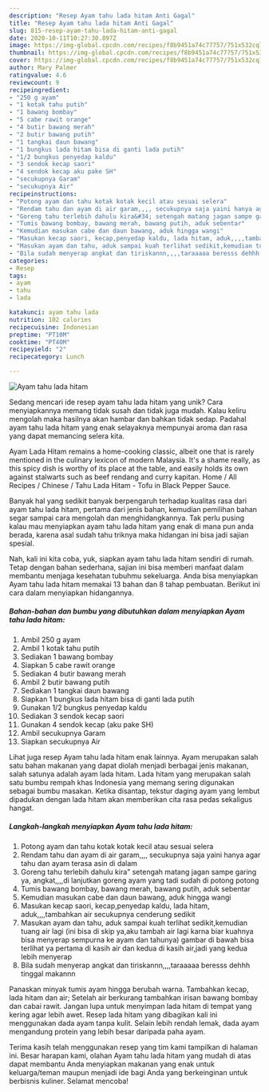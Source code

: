 ```yaml
---
description: "Resep Ayam tahu lada hitam Anti Gagal"
title: "Resep Ayam tahu lada hitam Anti Gagal"
slug: 815-resep-ayam-tahu-lada-hitam-anti-gagal
date: 2020-10-11T10:27:30.897Z
image: https://img-global.cpcdn.com/recipes/f8b9451a74c77757/751x532cq70/ayam-tahu-lada-hitam-foto-resep-utama.jpg
thumbnail: https://img-global.cpcdn.com/recipes/f8b9451a74c77757/751x532cq70/ayam-tahu-lada-hitam-foto-resep-utama.jpg
cover: https://img-global.cpcdn.com/recipes/f8b9451a74c77757/751x532cq70/ayam-tahu-lada-hitam-foto-resep-utama.jpg
author: Mary Palmer
ratingvalue: 4.6
reviewcount: 9
recipeingredient:
- "250 g ayam"
- "1 kotak tahu putih"
- "1 bawang bombay"
- "5 cabe rawit orange"
- "4 butir bawang merah"
- "2 butir bawang putih"
- "1 tangkai daun bawang"
- "1 bungkus lada hitam bisa di ganti lada putih"
- "1/2 bungkus penyedap kaldu"
- "3 sendok kecap saori"
- "4 sendok kecap aku pake SH"
- "secukupnya Garam"
- "secukupnya Air"
recipeinstructions:
- "Potong ayam dan tahu kotak kotak kecil atau sesuai selera"
- "Rendam tahu dan ayam di air garam,,,, secukupnya saja yaini hanya agar tahu dan ayam terasa asin di dalam"
- "Goreng tahu terlebih dahulu kira&#34; setengah matang jagan sampe garing ya, angkat,,,,di lanjutkan goreng ayam yang tadi sudah di potong potong"
- "Tumis bawang bombay, bawang merah, bawang putih, aduk sebentar"
- "Kemudian masukan cabe dan daun bawang, aduk hingga wangi"
- "Masukan kecap saori, kecap,penyedap kaldu, lada hitam, aduk,,,,tambahkan air secukupnya cenderung sedikit"
- "Masukan ayam dan tahu, aduk sampai kuah terlihat sedikit,kemudian tuang air lagi (ini bisa di skip ya,aku tambah air lagi karna biar kuahnya bisa menyerap sempurna ke ayam dan tahunya) gambar di bawah bisa terlihat ya pertama di kasih air dan kedua di kasih air,jadi yang kedua lebih menyerap"
- "Bila sudah menyerap angkat dan tiriskannn,,,,taraaaaa beresss dehhh tinggal makannn"
categories:
- Resep
tags:
- ayam
- tahu
- lada

katakunci: ayam tahu lada 
nutrition: 102 calories
recipecuisine: Indonesian
preptime: "PT10M"
cooktime: "PT40M"
recipeyield: "2"
recipecategory: Lunch

---
```



![Ayam tahu lada hitam](https://img-global.cpcdn.com/recipes/f8b9451a74c77757/751x532cq70/ayam-tahu-lada-hitam-foto-resep-utama.jpg)

Sedang mencari ide resep ayam tahu lada hitam yang unik? Cara menyiapkannya memang tidak susah dan tidak juga mudah. Kalau keliru mengolah maka hasilnya akan hambar dan bahkan tidak sedap. Padahal ayam tahu lada hitam yang enak selayaknya mempunyai aroma dan rasa yang dapat memancing selera kita.

Ayam Lada Hitam remains a home-cooking classic, albeit one that is rarely mentioned in the culinary lexicon of modern Malaysia. It&#39;s a shame really, as this spicy dish is worthy of its place at the table, and easily holds its own against stalwarts such as beef rendang and curry kapitan. Home / All Recipes / Chinese / Tahu Lada Hitam - Tofu in Black Pepper Sauce.

Banyak hal yang sedikit banyak berpengaruh terhadap kualitas rasa dari ayam tahu lada hitam, pertama dari jenis bahan, kemudian pemilihan bahan segar sampai cara mengolah dan menghidangkannya. Tak perlu pusing kalau mau menyiapkan ayam tahu lada hitam yang enak di mana pun anda berada, karena asal sudah tahu triknya maka hidangan ini bisa jadi sajian spesial.


Nah, kali ini kita coba, yuk, siapkan ayam tahu lada hitam sendiri di rumah. Tetap dengan bahan sederhana, sajian ini bisa memberi manfaat dalam membantu menjaga kesehatan tubuhmu sekeluarga. Anda bisa menyiapkan Ayam tahu lada hitam memakai 13 bahan dan 8 tahap pembuatan. Berikut ini cara dalam menyiapkan hidangannya.

<!--inarticleads1-->

##### Bahan-bahan dan bumbu yang dibutuhkan dalam menyiapkan Ayam tahu lada hitam:

1. Ambil 250 g ayam
1. Ambil 1 kotak tahu putih
1. Sediakan 1 bawang bombay
1. Siapkan 5 cabe rawit orange
1. Sediakan 4 butir bawang merah
1. Ambil 2 butir bawang putih
1. Sediakan 1 tangkai daun bawang
1. Siapkan 1 bungkus lada hitam bisa di ganti lada putih
1. Gunakan 1/2 bungkus penyedap kaldu
1. Sediakan 3 sendok kecap saori
1. Gunakan 4 sendok kecap (aku pake SH)
1. Ambil secukupnya Garam
1. Siapkan secukupnya Air


Lihat juga resep Ayam tahu lada hitam enak lainnya. Ayam merupakan salah satu bahan makanan yang dapat diolah menjadi berbagai jenis makanan, salah satunya adalah ayam lada hitam. Lada hitam yang merupakan salah satu bumbu rempah khas Indonesia yang memang sering digunakan sebagai bumbu masakan. Ketika disantap, tekstur daging ayam yang lembut dipadukan dengan lada hitam akan memberikan cita rasa pedas sekaligus hangat. 

<!--inarticleads2-->

##### Langkah-langkah menyiapkan Ayam tahu lada hitam:

1. Potong ayam dan tahu kotak kotak kecil atau sesuai selera
1. Rendam tahu dan ayam di air garam,,,, secukupnya saja yaini hanya agar tahu dan ayam terasa asin di dalam
1. Goreng tahu terlebih dahulu kira&#34; setengah matang jagan sampe garing ya, angkat,,,,di lanjutkan goreng ayam yang tadi sudah di potong potong
1. Tumis bawang bombay, bawang merah, bawang putih, aduk sebentar
1. Kemudian masukan cabe dan daun bawang, aduk hingga wangi
1. Masukan kecap saori, kecap,penyedap kaldu, lada hitam, aduk,,,,tambahkan air secukupnya cenderung sedikit
1. Masukan ayam dan tahu, aduk sampai kuah terlihat sedikit,kemudian tuang air lagi (ini bisa di skip ya,aku tambah air lagi karna biar kuahnya bisa menyerap sempurna ke ayam dan tahunya) gambar di bawah bisa terlihat ya pertama di kasih air dan kedua di kasih air,jadi yang kedua lebih menyerap
1. Bila sudah menyerap angkat dan tiriskannn,,,,taraaaaa beresss dehhh tinggal makannn


Panaskan minyak tumis ayam hingga berubah warna. Tambahkan kecap, lada hitam dan air; Setelah air berkurang tambahkan irisan bawang bombay dan cabai rawit. Jangan lupa untuk menyimpan lada hitam di tempat yang kering agar lebih awet. Resep lada hitam yang dibagikan kali ini menggunakan dada ayam tanpa kulit. Selain lebih rendah lemak, dada ayam mengandung protein yang lebih besar daripada paha ayam. 

Terima kasih telah menggunakan resep yang tim kami tampilkan di halaman ini. Besar harapan kami, olahan Ayam tahu lada hitam yang mudah di atas dapat membantu Anda menyiapkan makanan yang enak untuk keluarga/teman maupun menjadi ide bagi Anda yang berkeinginan untuk berbisnis kuliner. Selamat mencoba!
